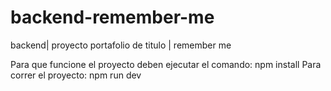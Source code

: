 # backend-remember-me
backend| proyecto portafolio de titulo | remember me

Para que funcione el proyecto deben ejecutar el comando:
npm install
Para correr el proyecto:
npm run dev
